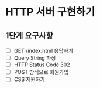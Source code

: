 # HTTP 서버 구현하기

## 1단계 요구사항
- [ ] GET /index.html 응답하기
- [ ] Query String 파싱
- [ ] HTTP Status Code 302
- [ ] POST 방식으로 회원가입
- [ ] CSS 지원하기
